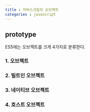 ```yaml
---
title : 자바스크립의 오브젝트
categories : javascript
---
```


## prototype

ES5에는 오브젝트를 크게 4가지로 분류한다.

### 1. 오브젝트

### 2. 빌트인 오브젝트

### 3. 네이티브 오브젝트

### 4. 호스트 오브젝트 











